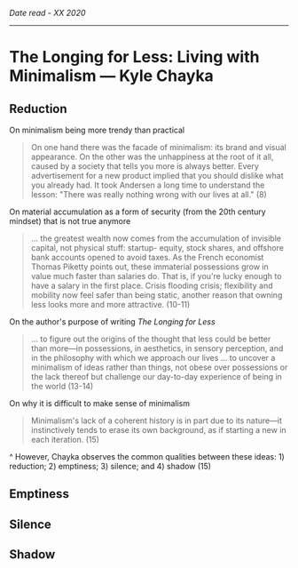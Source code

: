 *Date read - XX 2020*

-----

# The Longing for Less: Living with Minimalism — Kyle Chayka

## Reduction

On minimalism being more trendy than practical

> On one hand there was the facade of minimalism: its brand and visual appearance. On the other was the unhappiness at the root of it all, caused by a society that tells you more is always better. Every advertisement for a new product implied that you should dislike what you already had. It took Andersen a long time to understand the lesson: "There was really nothing wrong with our lives at all." (8)

On material accumulation as a form of security (from the 20th century mindset) that is not true anymore

> ... the greatest wealth now comes from the accumulation of invisible capital, not physical stuff: startup- equity, stock shares, and offshore bank accounts opened to avoid taxes. As the French economist Thomas Piketty points out, these immaterial possessions grow in value much faster than salaries do. That is, if you're lucky enough to have a salary in the first place. Crisis flooding crisis; flexibility and mobility now feel safer than being static, another reason that owning less looks more and more attractive. (10-11)

On the author's purpose of writing *The Longing for Less*

> ... to figure out the origins of the thought that less could be better than more—in possessions, in aesthetics, in sensory perception, and in the philosophy with which we approach our lives ... to uncover a minimalism of ideas rather than things, not obese over possessions or the lack thereof but challenge our day-to-day experience of being in the world (13-14)

On why it is difficult to make sense of minimalism

> Minimalism's lack of a coherent history is in part due to its nature—it instinctively tends to erase its own background, as if starting a new in each iteration. (15)

^ However, Chayka observes the common qualities between these ideas: 1) reduction; 2) emptiness; 3) silence; and 4) shadow (15)

## Emptiness

## Silence

## Shadow